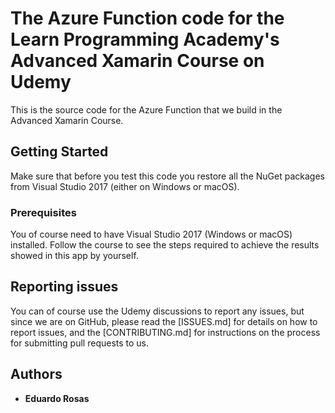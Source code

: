 # The Azure Function code for the Learn Programming Academy's Advanced Xamarin Course on Udemy

This is the source code for the Azure Function that we build in the Advanced Xamarin Course.

## Getting Started

Make sure that before you test this code you restore all the NuGet packages from Visual Studio 2017 (either on Windows or macOS).

### Prerequisites

You of course need to have Visual Studio 2017 (Windows or macOS) installed. Follow the course to see the steps required to achieve the results showed in this app by yourself.

## Reporting issues

You can of course use the Udemy discussions to report any issues, but since we are on GitHub, please read the [ISSUES.md] for details on how to report issues, and the [CONTRIBUTING.md] for instructions on the process for submitting pull requests to us.

## Authors

* **Eduardo Rosas**
